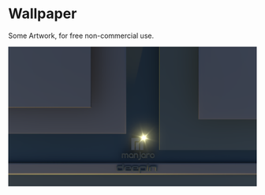 # Wallpaper
Some Artwork, for free non-commercial use.


![Manjaro](https://github.com/sgse/wallpaper/blob/master/manjaro-star-sgs.png)
